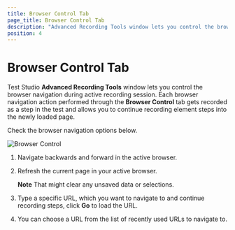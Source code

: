 ```yaml
---
title: Browser Control Tab
page_title: Browser Control Tab
description: "Advanced Recording Tools window lets you control the browser navigation during active recording session and adds the actions as steps into the test. Whenever you need to use the Back button to navigate to the previous page, or navigate to a new URL and continue recording in it, use the Browser Control Tab to reflect these actions as steps into the test."
position: 4
---
```

# Browser Control Tab

Test Studio __Advanced Recording Tools__ window lets you control the browser navigation during active recording session. Each browser navigation action performed through the __Browser Control__ tab gets recorded as a step in the test and allows you to continue recording element steps into the newly loaded page.

Check the browser navigation options below.

![Browser Control][1]

1. Navigate backwards and forward in the active browser.

2. Refresh the current page in your active browser.

    __Note__ That might clear any unsaved data or selections.

3. Type a specific URL, which you want to navigate to and continue recording steps, click **Go** to load the URL.

4. You can choose a URL from the list of recently used URLs to navigate to.

[1]: /img/features/recorder/advanced-recording-tools/browser-control/fig1.png
